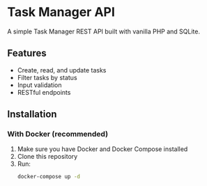 # Task Manager API

A simple Task Manager REST API built with vanilla PHP and SQLite.

## Features

- Create, read, and update tasks
- Filter tasks by status
- Input validation
- RESTful endpoints

## Installation

### With Docker (recommended)

1. Make sure you have Docker and Docker Compose installed
2. Clone this repository
3. Run:
   ```bash
   docker-compose up -d